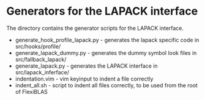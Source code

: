Generators for the LAPACK interface
===================================

The directory contains the generator scripts for the LAPACK interface.

* generate_hook_profile_lapack.py - generates the lapack specific code in
			            src/hooks/profile/
* generate_lapack_dummy.py        - generates the dummy symbol look files in
                                    src/fallback_lapack/
* generate_lapack.py              - generates the LAPACK interface in
                                    src/lapack_inferface/
* indentation.vim                 - vim keyinput to indent a file correctly
* indent_all.sh                   - script to indent all files correctly,
                                    to be used from the root of FlexiBLAS
